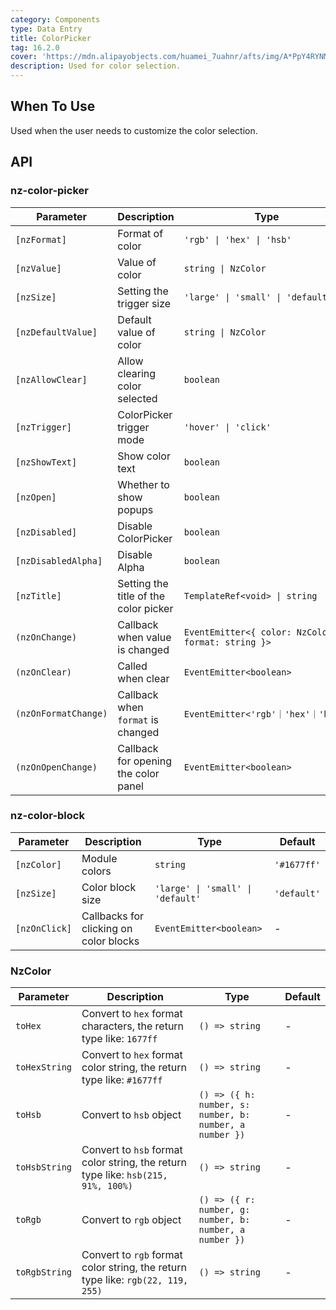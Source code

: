 ```yaml
---
category: Components
type: Data Entry
title: ColorPicker
tag: 16.2.0
cover: 'https://mdn.alipayobjects.com/huamei_7uahnr/afts/img/A*PpY4RYNM8UcAAAAAAAAAAAAADrJ8AQ/original'
description: Used for color selection.
---
```


## When To Use

Used when the user needs to customize the color selection.

## API

### nz-color-picker

| Parameter            | Description                           | Type                                               | Default     |
| -------------------- | ------------------------------------- | -------------------------------------------------- | ----------- |
| `[nzFormat]`         | Format of color                       | `'rgb' \| 'hex' \| 'hsb'`                          | `'hex'`     |
| `[nzValue]`          | Value of color                        | `string \| NzColor`                                | -           |
| `[nzSize]`           | Setting the trigger size              | `'large' \| 'small' \| 'default'`                  | `'default'` |
| `[nzDefaultValue]`   | Default value of color                | `string \| NzColor`                                | `false`     |
| `[nzAllowClear]`     | Allow clearing color selected         | `boolean`                                          | `false`     |
| `[nzTrigger]`        | ColorPicker trigger mode              | `'hover' \| 'click'`                               | `'click'`   |
| `[nzShowText]`       | Show color text                       | `boolean`                                          | `false`     |
| `[nzOpen]`           | Whether to show popups                | `boolean`                                          | `false`     |
| `[nzDisabled]`       | Disable ColorPicker                   | `boolean`                                          | `false`     |
| `[nzDisabledAlpha]`  | Disable Alpha                         | `boolean`                                          | `false`     |
| `[nzTitle]`          | Setting the title of the color picker | `TemplateRef<void> \| string`                      | -           |
| `(nzOnChange)`       | Callback when value is changed        | `EventEmitter<{ color: NzColor; format: string }>` | -           |
| `(nzOnClear)`        | Called when clear                     | `EventEmitter<boolean>`                            | -           |
| `(nzOnFormatChange)` | Callback when `format` is changed     | `EventEmitter<'rgb'｜'hex'｜'hsb'>`                | -           |
| `(nzOnOpenChange)`   | Callback for opening the color panel  | `EventEmitter<boolean>`                            | -           |

### nz-color-block

| Parameter     | Description                            | Type                              | Default     |
| ------------- | -------------------------------------- | --------------------------------- | ----------- |
| `[nzColor]`   | Module colors                          | `string`                          | `'#1677ff'` |
| `[nzSize]`    | Color block size                       | `'large' \| 'small' \| 'default'` | `'default'` |
| `[nzOnClick]` | Callbacks for clicking on color blocks | `EventEmitter<boolean>`           | -           |

### NzColor

| Parameter     | Description                                                                       | Type                                                    | Default |
|---------------|-----------------------------------------------------------------------------------|---------------------------------------------------------|---------|
| `toHex`       | Convert to `hex` format characters, the return type like: `1677ff`                | `() => string`                                          | -       |
| `toHexString` | Convert to `hex` format color string, the return type like: `#1677ff`             | `() => string`                                          | -       |
| `toHsb`       | Convert to `hsb` object                                                           | `() => ({ h: number, s: number, b: number, a number })` | -       |
| `toHsbString` | Convert to `hsb` format color string, the return type like: `hsb(215, 91%, 100%)` | `() => string`                                          | -       |
| `toRgb`       | Convert to `rgb` object                                                           | `() => ({ r: number, g: number, b: number, a number })` | -       |
| `toRgbString` | Convert to `rgb` format color string, the return type like: `rgb(22, 119, 255)`   | `() => string`                                          | -       |
